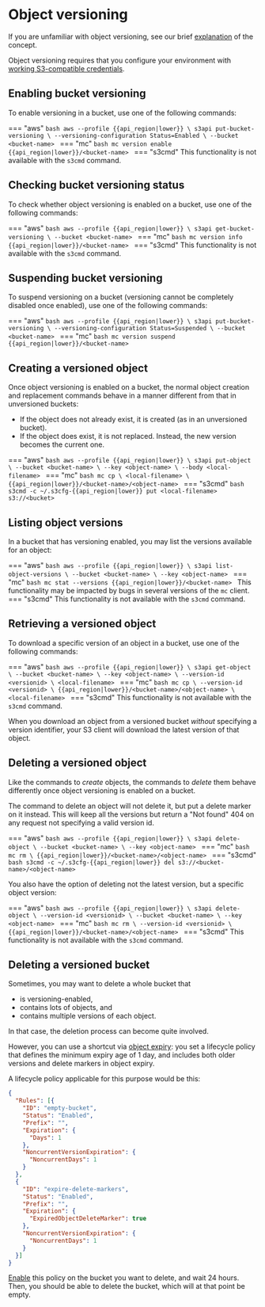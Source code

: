 # Object versioning

If you are unfamiliar with object versioning, see our brief [explanation](../../../background/object-storage.md#object-versioning) of the concept.

Object versioning requires that you configure your environment with [working S3-compatible credentials](credentials.md).

## Enabling bucket versioning

To enable versioning in a bucket, use one of the following commands:

=== "aws"
    ```bash
    aws --profile {{api_region|lower}} \
      s3api put-bucket-versioning \
      --versioning-configuration Status=Enabled \
      --bucket <bucket-name>
    ```
=== "mc"
    ```bash
    mc version enable {{api_region|lower}}/<bucket-name>
    ```
=== "s3cmd"
    This functionality is not available with the `s3cmd` command.

## Checking bucket versioning status

To check whether object versioning is enabled on a bucket, use one of the following commands:

=== "aws"
    ```bash
    aws --profile {{api_region|lower}} \
      s3api get-bucket-versioning \
      --bucket <bucket-name>
    ```
=== "mc"
    ```bash
    mc version info {{api_region|lower}}/<bucket-name>
    ```
=== "s3cmd"
    This functionality is not available with the `s3cmd` command.

## Suspending bucket versioning

To suspend versioning on a bucket (versioning cannot be completely disabled once enabled), use one of the following commands:

=== "aws"
    ```bash
    aws --profile {{api_region|lower}} \
    s3api put-bucket-versioning \
    --versioning-configuration Status=Suspended \
    --bucket <bucket-name>
    ```
=== "mc"
    ```bash
    mc version suspend {{api_region|lower}}/<bucket-name>
    ```

## Creating a versioned object

Once object versioning is enabled on a bucket, the normal object creation and replacement commands behave in a manner different from that in unversioned buckets:

* If the object does not already exist, it is created (as in an unversioned bucket).
* If the object does exist, it is not replaced.
  Instead, the new version becomes the current one.

=== "aws"
    ```bash
    aws --profile {{api_region|lower}} \
      s3api put-object \
      --bucket <bucket-name> \
      --key <object-name> \
      --body <local-filename>
    ```
=== "mc"
    ```bash
    mc cp \
      <local-filename> \
      {{api_region|lower}}/<bucket-name>/<object-name>
    ```
=== "s3cmd"
    ```bash
    s3cmd -c ~/.s3cfg-{{api_region|lower}} put <local-filename> s3://<bucket>
    ```

## Listing object versions

In a bucket that has versioning enabled, you may list the versions available for an object:

=== "aws"
    ```bash
    aws --profile {{api_region|lower}} \
      s3api list-object-versions \
      --bucket <bucket-name> \
      --key <object-name>
    ```
=== "mc"
    ```bash
    mc stat --versions {{api_region|lower}}/<bucket-name>
    ```
    This functionality may be impacted by bugs in several versions of the `mc` client.
=== "s3cmd"
    This functionality is not available with the `s3cmd` command.

## Retrieving a versioned object

To download a specific version of an object in a bucket, use one of the following commands:

=== "aws"
    ```bash
    aws --profile {{api_region|lower}} \
      s3api get-object \
      --bucket <bucket-name> \
      --key <object-name> \
      --version-id <versionid> \
      <local-filename>
    ```
=== "mc"
    ```bash
    mc cp \
      --version-id <versionid> \
      {{api_region|lower}}/<bucket-name>/<object-name> \
      <local-filename>
    ```
=== "s3cmd"
    This functionality is not available with the `s3cmd` command.

When you download an object from a versioned bucket *without* specifying a version identifier, your S3 client will download the latest version of that object.

## Deleting a versioned object

Like the commands to *create* objects, the commands to *delete* them behave differently once object versioning is enabled on a bucket.

The command to delete an object will not delete it, but put a delete marker on it instead.
This will keep all the versions but return a "Not found" 404 on any request not specifying a valid version id.

=== "aws"
    ```bash
    aws --profile {{api_region|lower}} \
      s3api delete-object \
      --bucket <bucket-name> \
      --key <object-name>
    ```
=== "mc"
    ```bash
    mc rm \
      {{api_region|lower}}/<bucket-name>/<object-name>
    ```
=== "s3cmd"
    ```bash
    s3cmd -c ~/.s3cfg-{{api_region|lower}} del s3://<bucket-name>/<object-name>
    ```

You also have the option of deleting not the latest version, but a specific object version:

=== "aws"
    ```bash
    aws --profile {{api_region|lower}} \
      s3api delete-object \
      --version-id <versionid> \
      --bucket <bucket-name> \
      --key <object-name>
    ```
=== "mc"
    ```bash
    mc rm \
      --version-id <versionid> \
      {{api_region|lower}}/<bucket-name>/<object-name>
    ```
=== "s3cmd"
    This functionality is not available with the `s3cmd` command.

## Deleting a versioned bucket

Sometimes, you may want to delete a whole bucket that

* is versioning-enabled,
* contains lots of objects, and
* contains multiple versions of each object.

In that case, the deletion process can become quite involved.

However, you can use a shortcut via [object expiry](expiry.md):
you set a lifecycle policy that defines the minimum expiry age of 1 day, and includes both older versions and delete markers in object expiry.

A lifecycle policy applicable for this purpose would be this:

```json
{
  "Rules": [{
    "ID": "empty-bucket",
    "Status": "Enabled",
    "Prefix": "",
    "Expiration": {
      "Days": 1
    },
    "NoncurrentVersionExpiration": {
      "NoncurrentDays": 1
    }
  },
  {
    "ID": "expire-delete-markers",
    "Status": "Enabled",
    "Prefix": "",
    "Expiration": {
      "ExpiredObjectDeleteMarker": true
    },
    "NoncurrentVersionExpiration": {
      "NoncurrentDays": 1
    }
  }]
}
```

[Enable](expiry.md#enabling-object-expiry) this policy on the bucket you want to delete, and wait 24 hours.
Then, you should be able to delete the bucket, which will at that point be empty.
